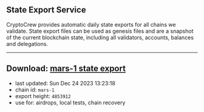## State Export Service
CryptoCrew provides automatic daily state exports for all chains we validate. State export files can be used as genesis files and are a snapshot of the current blockchain state, including all validators, accounts, balances and delegations.

---
**Download: [mars-1 state export](https://dl.ccvalidators.com/SERVICE/mars/mars-1_export_4853912.json)**
---

- last updated: Sun Dec 24 2023 13:23:18
- chain id: `mars-1`
- export height: `4853912`
- use for: airdrops, local tests, chain recovery

